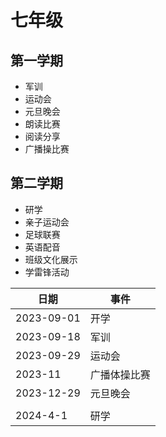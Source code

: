 # 七年级
## 第一学期
- 军训
- 运动会
- 元旦晚会
- 朗读比赛
- 阅读分享
- 广播操比赛

## 第二学期
- 研学
- 亲子运动会
- 足球联赛
- 英语配音
- 班级文化展示
- 学雷锋活动

| 日期         | 事件     |
|------------|--------|
| 2023-09-01 | 开学     |
| 2023-09-18 | 军训     |
| 2023-09-29 | 运动会    |
| 2023-11    | 广播体操比赛 |
| 2023-12-29 | 元旦晚会   |
|            |        |
| 2024-4-1   | 研学     |

